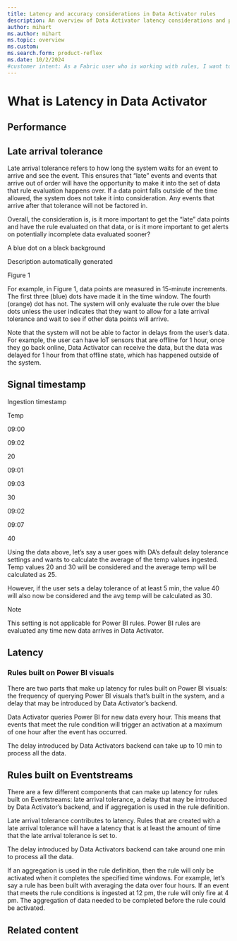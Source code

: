 ```yaml
---
title: Latency and accuracy considerations in Data Activator rules
description: An overview of Data Activator latency considerations and performance when building Data Activator rules.
author: mihart
ms.author: mihart
ms.topic: overview
ms.custom:  
ms.search.form: product-reflex
ms.date: 10/2/2024
#customer intent: As a Fabric user who is working with rules, I want to understand the factors that help to determine when actions are included and excluded from rule reporting.
---
```


# What is Latency in Data Activator

<add content here>

## Performance 

## Late arrival tolerance 

Late arrival tolerance refers to how long the system waits for an event to arrive and see the event. This ensures that “late” events and events that arrive out of order will have the opportunity to make it into the set of data that rule evaluation happens over. If a data point falls outside of the time allowed, the system does not take it into consideration. Any events that arrive after that tolerance will not be factored in. 

Overall, the consideration is, is it more important to get the “late” data points and have the rule evaluated on that data, or is it more important to get alerts on potentially incomplete data evaluated sooner?  

A blue dot on a black background

Description automatically generated  

Figure 1 

For example, in Figure 1, data points are measured in 15-minute increments. The first three (blue) dots have made it in the time window. The fourth (orange) dot has not. The system will only evaluate the rule over the blue dots unless the user indicates that they want to allow for a late arrival tolerance and wait to see if other data points will arrive.  

Note that the system will not be able to factor in delays from the user’s data. For example, the user can have IoT sensors that are offline for 1 hour, once they go back online, Data Activator can receive the data, but the data was delayed for 1 hour from that offline state, which has happened outside of the system. 

## Signal timestamp  

Ingestion timestamp  

Temp  

09:00  

09:02  

20  

09:01  

09:03  

30  

09:02  

09:07  

40  

Using the data above, let’s say a user goes with DA’s default delay tolerance settings and wants to calculate the average of the temp values ingested. Temp values 20 and 30 will be considered and the average temp will be calculated as 25.  

However, if the user sets a delay tolerance of at least 5 min, the value 40 will also now be considered and the avg temp will be calculated as 30.  

> [!NOTE]
> This setting is not applicable for Power BI rules. Power BI rules are evaluated any time new data arrives in Data Activator. 

## Latency 

### Rules built on Power BI visuals 

There are two parts that make up latency for rules built on Power BI visuals: the frequency of querying Power BI visuals that’s built in the system, and a delay that may be introduced by Data Activator’s backend. 

Data Activator queries Power BI for new data every hour. This means that events that meet the rule condition will trigger an activation at a maximum of one hour after the event has occurred. 

The delay introduced by Data Activators backend can take up to 10 min to process all the data. 

## Rules built on Eventstreams 

There are a few different components that can make up latency for rules built on Eventstreams: late arrival tolerance, a delay that may be introduced by Data Activator’s backend, and if aggregation is used in the rule definition. 

Late arrival tolerance contributes to latency. Rules that are created with a late arrival tolerance will have a latency that is at least the amount of time that the late arrival tolerance is set to. 

The delay introduced by Data Activators backend can take around one min to process all the data. 

If an aggregation is used in the rule definition, then the rule will only be activated when it completes the specified time windows. For example, let’s say a rule has been built with averaging the data over four hours. If an event that meets the rule conditions is ingested at 12 pm, the rule will only fire at 4 pm. The aggregation of data needed to be completed before the rule could be activated. 

## Related content
